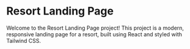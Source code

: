 # Resort Landing Page

Welcome to the Resort Landing Page project! This project is a modern, responsive landing page for a resort, built using React and styled with Tailwind CSS.
